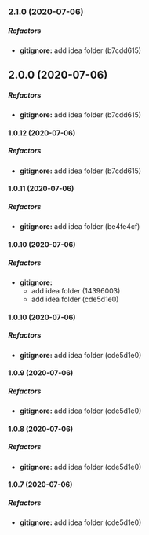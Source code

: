 ### 2.1.0 (2020-07-06)

##### Refactors

* **gitignore:**  add idea folder (b7cdd615)

## 2.0.0 (2020-07-06)

##### Refactors

* **gitignore:**  add idea folder (b7cdd615)

#### 1.0.12 (2020-07-06)

##### Refactors

* **gitignore:**  add idea folder (b7cdd615)

#### 1.0.11 (2020-07-06)

##### Refactors

* **gitignore:**  add idea folder (be4fe4cf)

#### 1.0.10 (2020-07-06)

##### Refactors

* **gitignore:**
  *  add idea folder (14396003)
  *  add idea folder (cde5d1e0)

#### 1.0.10 (2020-07-06)

##### Refactors

* **gitignore:**  add idea folder (cde5d1e0)

#### 1.0.9 (2020-07-06)

##### Refactors

* **gitignore:**  add idea folder (cde5d1e0)

#### 1.0.8 (2020-07-06)

##### Refactors

* **gitignore:**  add idea folder (cde5d1e0)

#### 1.0.7 (2020-07-06)

##### Refactors

* **gitignore:**  add idea folder (cde5d1e0)

~~~~
